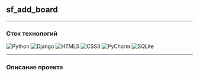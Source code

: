## sf_add_board

______
### Стек технологий 


![Python](https://img.shields.io/badge/python-3670A0?style=for-the-badge&logo=python&logoColor=ffdd54)
![Django](https://img.shields.io/badge/django-092E20?style=for-the-badge&logo=django&logoColor=white)
![HTML5](https://img.shields.io/badge/html5-%23E34F26.svg?style=for-the-badge&logo=html5&logoColor=white)
![CSS3](https://img.shields.io/badge/css3-%231572B6.svg?style=for-the-badge&logo=css3&logoColor=white)
![PyCharm](https://img.shields.io/badge/pycharm-143?style=for-the-badge&logo=pycharm&logoColor=black&color=black&labelColor=green)
![SQLite](https://img.shields.io/badge/sqlite-%2307405e.svg?style=for-the-badge&logo=sqlite&logoColor=white)
______
### Описание проекта

[//]: # (*Новостной портал.*)

[//]: # ()
[//]: # ()
[//]: # (*Реализовано следующее:*)

[//]: # (+ ***Создание, редактирование и удаление объектов;***)

[//]: # (+ ***Фильтры и пагинация;***)

[//]: # (+ ***Регистрация и авторизация пользователей с помощью пакета allauth;***)

[//]: # (+ ***Возможность подписаться на интересующую категорию новостей. При создании новости подписчикам этой категории автоматически отправляется сообщение о пополнении в разделе. ;***)

[//]: # (+ ***Рассылка писем еженедельно с новыми статьями, добавленными за неделю в разделе, на который подписан пользователь. &#40;apscheduler &#41;;***)